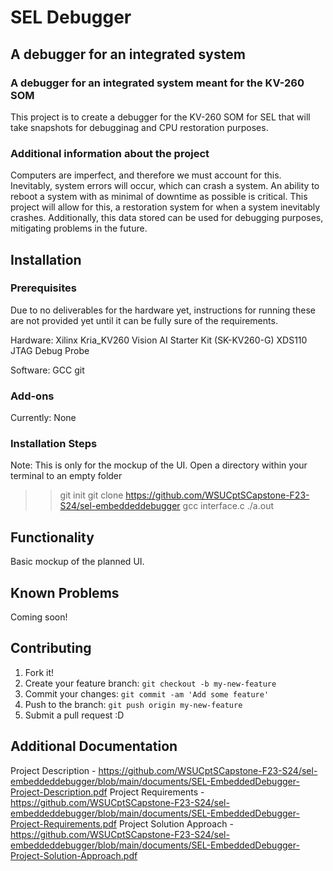 # SEL Debugger

## A debugger for an integrated system

### A debugger for an integrated system meant for the KV-260 SOM

This project is to create a debugger for the KV-260 SOM for SEL that will take snapshots for debugginag and CPU restoration purposes.

### Additional information about the project

Computers are imperfect, and therefore we must account for this. Inevitably, system errors will occur, which can crash a system. 
An ability to reboot a system with as minimal of downtime as possible is critical. This project will allow for this, a restoration
system for when a system inevitably crashes. Additionally, this data stored can be used for debugging purposes, mitigating problems
in the future.

## Installation

### Prerequisites

Due to no deliverables for the hardware yet, instructions for running these are not provided yet until it can be fully sure of the requirements.

Hardware:
Xilinx Kria_KV260 Vision AI Starter Kit (SK-KV260-G)
XDS110 JTAG Debug Probe

Software:
GCC
git

### Add-ons

Currently: None

### Installation Steps
Note: This is only for the mockup of the UI.
Open a directory within your terminal to an empty folder

>> git init
>> git clone https://github.com/WSUCptSCapstone-F23-S24/sel-embeddeddebugger
>> gcc interface.c
>> ./a.out

## Functionality
Basic mockup of the planned UI.

## Known Problems
Coming soon!

## Contributing
1. Fork it!
2. Create your feature branch: `git checkout -b my-new-feature`
3. Commit your changes: `git commit -am 'Add some feature'`
4. Push to the branch: `git push origin my-new-feature`
5. Submit a pull request :D

## Additional Documentation
Project Description - https://github.com/WSUCptSCapstone-F23-S24/sel-embeddeddebugger/blob/main/documents/SEL-EmbeddedDebugger-Project-Description.pdf
Project Requirements - https://github.com/WSUCptSCapstone-F23-S24/sel-embeddeddebugger/blob/main/documents/SEL-EmbeddedDebugger-Project-Requirements.pdf
Project Solution Approach - https://github.com/WSUCptSCapstone-F23-S24/sel-embeddeddebugger/blob/main/documents/SEL-EmbeddedDebugger-Project-Solution-Approach.pdf
